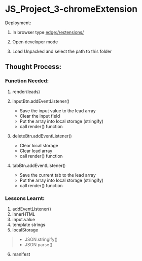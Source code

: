 # JS_Project_3-chromeExtension

Deployment:

1. In browser type <edge://extensions/>

2. Open developer mode

3. Load Unpacked and select the path to this folder


## Thought Process:

### Function Needed:
1. render(leads)
2. inputBtn.addEventListener()
    - Save the input value to the lead array
    - Clear the input field
    - Put the array into local storage (stringify)
    - call render() function
3. deleteBtn.addEventListener()
    - Clear local storage
    - Clear lead array
    - call render() function

4. tabBtn.addEventListener()
    - Save the current tab to the lead array
    - Put the array into local storage (stringify)
    - call render() function


### Lessons Learnt:
1. addEventListener()
2. innerHTML
3. input.value
4. template strings
5. localStorage
  >- JSON.stringify()
  >- JSON.parse()
6. manifest
